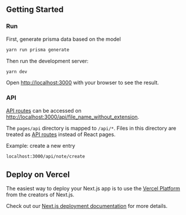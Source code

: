 ## Getting Started
### Run 
First, generate prisma data based on the model

```bash
yarn run prisma generate
```

Then run the development server:

```bash
yarn dev
```

Open [http://localhost:3000](http://localhost:3000) with your browser to see the result.


### API 
[API routes](https://nextjs.org/docs/api-routes/introduction) can be accessed on [http://localhost:3000/api/file_name_without_extension](http://localhost:3000/api/hello). <br>

The `pages/api` directory is mapped to `/api/*`. Files in this directory are treated as [API routes](https://nextjs.org/docs/api-routes/introduction) instead of React pages.

Example:  create a new entry
```bash
localhost:3000/api/note/create
```

## Deploy on Vercel

The easiest way to deploy your Next.js app is to use the [Vercel Platform](https://vercel.com/new?utm_medium=default-template&filter=next.js&utm_source=create-next-app&utm_campaign=create-next-app-readme) from the creators of Next.js.

Check out our [Next.js deployment documentation](https://nextjs.org/docs/deployment) for more details.
